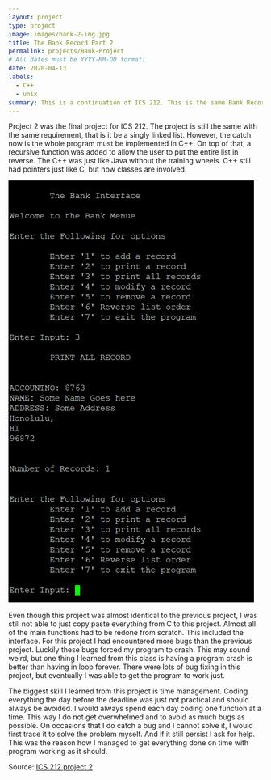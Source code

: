 ```yaml
---
layout: project
type: project
image: images/bank-2-img.jpg
title: The Bank Record Part 2
permalink: projects/Bank-Project
# All dates must be YYYY-MM-DD format!
date: 2020-04-13
labels:
  - C++
  - unix
summary: This is a continuation of ICS 212. This is the same Bank Record project as in project 1. But this time it is implemented in C++ with additional functions/features added and new requirements.
---
```


Project 2 was the final project for ICS 212. The project is still the same with the same requirement, that is it be a singly linked list. However, the catch now is the whole program must be implemented in C++. On top of that, a recursive function was added to allow the user to put the entire list in reverse. The C++ was just like Java without the training wheels. C++ still had pointers just like C, but now classes are involved.

<img class="ui medium right floated rounded image" src="../images/project2-img.jpg">

Even though this project was almost identical to the previous project, I was still not able to just copy paste everything from C to this project. Almost all of the main functions had to be redone from scratch. This included the interface. For this project I had encountered more bugs than the previous project. Luckily these bugs forced my program to crash. This may sound weird, but one thing I learned from this class is having a program crash is better than having in loop forever. There were lots of bug fixing in this project, but eventually I was able to get the program to work just.

The biggest skill I learned from this project is time management. Coding everything the day before the deadline was just not practical and should always be avoided. I would always spend each day coding one function at a time. This way I do not get overwhelmed and to avoid as much bugs as possible. On occasions that I do catch a bug and I cannot solve it, I would first trace it to solve the problem myself. And if it still persist I ask for help. This was the reason how I managed to get everything done on time with program working as it should.

Source: <a href="https://github.com/buccatm/ICS212-Project-2"><i class="large github icon "></i>ICS 212 project 2</a>
